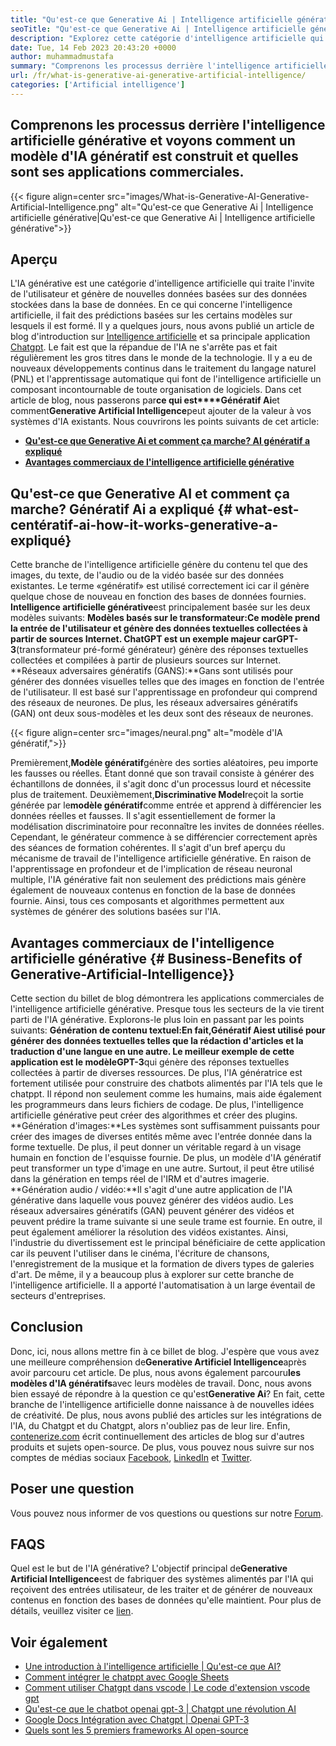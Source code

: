 ```yaml
---
title: "Qu'est-ce que Generative Ai | Intelligence artificielle générative" 
seoTitle: "Qu'est-ce que Generative Ai | Intelligence artificielle générative" 
description: "Explorez cette catégorie d'intelligence artificielle qui génère un contenu unique. Commençons l'article et essayons d'obtenir la réponse Qu'est-ce que l'IA génératrice?" 
date: Tue, 14 Feb 2023 20:43:20 +0000
author: muhammadmustafa
summary: "Comprenons les processus derrière l'intelligence artificielle générative et voyons comment un modèle d'IA génératif est construit et quelles sont ses applications commerciales." 
url: /fr/what-is-generative-ai-generative-artificial-intelligence/
categories: ['Artificial intelligence']
---
```


## Comprenons les processus derrière l'intelligence artificielle générative et voyons comment un modèle d'IA génératif est construit et quelles sont ses applications commerciales.

{{< figure align=center src="images/What-is-Generative-AI-Generative-Artificial-Intelligence.png" alt="Qu'est-ce que Generative Ai | Intelligence artificielle générative|Qu'est-ce que Generative Ai | Intelligence artificielle générative">}}


## Aperçu
L'IA générative est une catégorie d'intelligence artificielle qui traite l'invite de l'utilisateur et génère de nouvelles données basées sur des données stockées dans la base de données. En ce qui concerne l'intelligence artificielle, il fait des prédictions basées sur les certains modèles sur lesquels il est formé. Il y a quelques jours, nous avons publié un article de blog d'introduction sur [Intelligence artificielle][1] et sa principale application [Chatgpt][2]. Le fait est que la répandue de l'IA ne s'arrête pas et fait régulièrement les gros titres dans le monde de la technologie. Il y a eu de nouveaux développements continus dans le traitement du langage naturel (PNL) et l'apprentissage automatique qui font de l'intelligence artificielle un composant incontournable de toute organisation de logiciels. Dans cet article de blog, nous passerons par**ce qui est****Génératif Ai**et comment**Generative Artificial Intelligence**peut ajouter de la valeur à vos systèmes d'IA existants.
Nous couvrirons les points suivants de cet article:
  * [**Qu'est-ce que Generative Ai et comment ça marche? AI génératif a expliqué**][3]
  * [**Avantages commerciaux de l'intelligence artificielle générative**][4]

## Qu'est-ce que Generative AI et comment ça marche? Génératif Ai a expliqué {# what-est-centératif-ai-how-it-works-generative-a-expliqué}
Cette branche de l'intelligence artificielle génère du contenu tel que des images, du texte, de l'audio ou de la vidéo basée sur des données existantes. Le terme «génératif» est utilisé correctement ici car il génère quelque chose de nouveau en fonction des bases de données fournies.
**Intelligence artificielle générative**est principalement basée sur les deux modèles suivants:
**Modèles basés sur le transformateur:**Ce modèle prend la entrée de l'utilisateur et génère des données textuelles collectées à partir de sources Internet. ChatGPT est un exemple majeur car**GPT-3**(transformateur pré-formé générateur) génère des réponses textuelles collectées et compilées à partir de plusieurs sources sur Internet.
**Réseaux adversaires génératifs (GANS):**Gans sont utilisés pour générer des données visuelles telles que des images en fonction de l'entrée de l'utilisateur. Il est basé sur l'apprentissage en profondeur qui comprend des réseaux de neurones. De plus, les réseaux adversaires génératifs (GAN) ont deux sous-modèles et les deux sont des réseaux de neurones.

{{< figure align=center src="images/neural.png" alt="modèle d'IA génératif,">}}

Premièrement,**Modèle génératif**génère des sorties aléatoires, peu importe les fausses ou réelles. Étant donné que son travail consiste à générer des échantillons de données, il s'agit donc d'un processus lourd et nécessite plus de traitement. Deuxièmement,**Discriminative Model**reçoit la sortie générée par le**modèle génératif**comme entrée et apprend à différencier les données réelles et fausses. Il s'agit essentiellement de former la modélisation discriminatoire pour reconnaître les invites de données réelles. Cependant, le générateur commence à se différencier correctement après des séances de formation cohérentes.
Il s'agit d'un bref aperçu du mécanisme de travail de l'intelligence artificielle générative. En raison de l'apprentissage en profondeur et de l'implication de réseau neuronal multiple, l'IA générative fait non seulement des prédictions mais génère également de nouveaux contenus en fonction de la base de données fournie. Ainsi, tous ces composants et algorithmes permettent aux systèmes de générer des solutions basées sur l'IA.

## Avantages commerciaux de l'intelligence artificielle générative {# Business-Benefits of Generative-Artificial-Intelligence}}
Cette section du billet de blog démontrera les applications commerciales de l'intelligence artificielle générative. Presque tous les secteurs de la vie tirent parti de l'IA générative. Explorons-le plus loin en passant par les points suivants:
**Génération de contenu textuel:**En fait,**Génératif Ai**est utilisé pour générer des données textuelles telles que la rédaction d'articles et la traduction d'une langue en une autre. Le meilleur exemple de cette application est le modèle**GPT-3**qui génère des réponses textuelles collectées à partir de diverses ressources. De plus, l'IA génératrice est fortement utilisée pour construire des chatbots alimentés par l'IA tels que le chatppt. Il répond non seulement comme les humains, mais aide également les programmeurs dans leurs fichiers de codage. De plus, l'intelligence artificielle générative peut créer des algorithmes et créer des plugins.
**Génération d'images:**Les systèmes sont suffisamment puissants pour créer des images de diverses entités même avec l'entrée donnée dans la forme textuelle. De plus, il peut donner un véritable regard à un visage humain en fonction de l'esquisse fournie. De plus, un modèle d'IA génératif peut transformer un type d'image en une autre. Surtout, il peut être utilisé dans la génération en temps réel de l'IRM et d'autres imagerie.
**Génération audio / vidéo:**Il s'agit d'une autre application de l'IA générative dans laquelle vous pouvez générer des vidéos audio. Les réseaux adversaires génératifs (GAN) peuvent générer des vidéos et peuvent prédire la trame suivante si une seule trame est fournie. En outre, il peut également améliorer la résolution des vidéos existantes. Ainsi, l'industrie du divertissement est le principal bénéficiaire de cette application car ils peuvent l'utiliser dans le cinéma, l'écriture de chansons, l'enregistrement de la musique et la formation de divers types de galeries d'art.
De même, il y a beaucoup plus à explorer sur cette branche de l'intelligence artificielle. Il a apporté l'automatisation à un large éventail de secteurs d'entreprises.

## Conclusion
Donc, ici, nous allons mettre fin à ce billet de blog. J'espère que vous avez une meilleure compréhension de**Generative Artificiel Intelligence**après avoir parcouru cet article. De plus, nous avons également parcouru**les modèles d'IA génératifs**avec leurs modèles de travail. Donc, nous avons bien essayé de répondre à la question ce qu'est**Generative Ai**? En fait, cette branche de l'intelligence artificielle donne naissance à de nouvelles idées de créativité. De plus, nous avons publié des articles sur les intégrations de l'IA, du Chatgpt et du Chatgpt, alors n'oubliez pas de leur lire.
Enfin, [contenerize.com][5] écrit continuellement des articles de blog sur d'autres produits et sujets open-source. De plus, vous pouvez nous suivre sur nos comptes de médias sociaux [Facebook][6], [LinkedIn][7] et [Twitter][8].

## Poser une question
Vous pouvez nous informer de vos questions ou questions sur notre [Forum][9].

## FAQS
Quel est le but de l'IA générative?
L'objectif principal de**Generative Artificial Intelligence**est de fabriquer des systèmes alimentés par l'IA qui reçoivent des entrées utilisateur, de les traiter et de générer de nouveaux contenus en fonction des bases de données qu'elle maintient. Pour plus de détails, veuillez visiter ce [lien][3].

## Voir également
  * [Une introduction à l'intelligence artificielle | Qu'est-ce que AI?][1]
  * [Comment intégrer le chatppt avec Google Sheets][10]
  * [Comment utiliser Chatgpt dans vscode | Le code d'extension vscode gpt][11]
  * [Qu'est-ce que le chatbot openai gpt-3 | Chatgpt une révolution AI][2]
  * [Google Docs Intégration avec Chatgpt | Openai GPT-3][12]
  * [Quels sont les 5 premiers frameworks AI open-source][13]

  
[1]: https://blog.containerize.com/artificial-intelligence/an-introduction-to-artificial-intelligence-what-is-ai/
[2]: https://blog.containerize.com/artificial-intelligence/what-is-openai-chatbot-gpt-3-chatgpt-an-ai-revolution/
[3]: #What-is-Generative-AI-how-it-works-Generative-AI-explained
[4]: #Business-benefits-of-Generative-Artificial-Intelligence
[5]: https://www.containerize.com/
[6]: https://web.facebook.com/containerize
[7]: https://www.linkedin.com/company/containerize/
[8]: https://twitter.com/containerize_co
[9]: https://forum.containerize.com/
[10]: https://blog.containerize.com/artificial-intelligence/integrate-chatgpt-with-google-sheets/
[11]: https://blog.containerize.com/artificial-intelligence/how-to-use-chatgpt-in-vscode-the-vscode-extension-codegpt/
[12]: https://blog.containerize.com/artificial-intelligence/google-docs-integration-with-chatgpt/
[13]: https://blog.containerize.com/artificial-intelligence/top-5-open-source-ai-frameworks/
